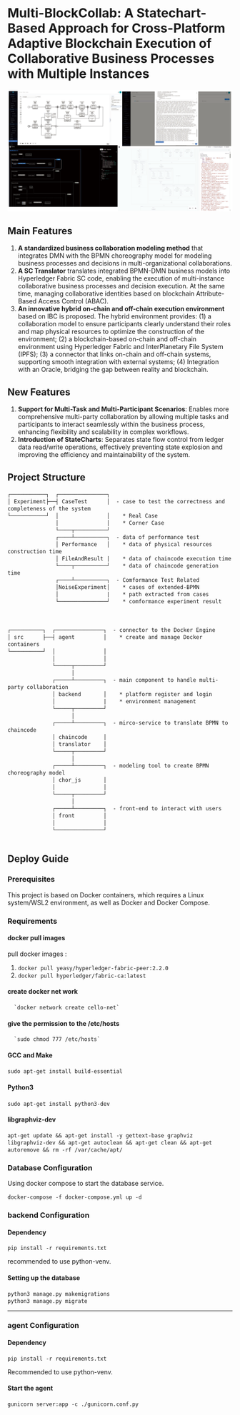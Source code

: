 

# Multi-BlockCollab: A Statechart-Based Approach for Cross-Platform Adaptive Blockchain Execution of Collaborative Business Processes with Multiple Instances

![Framework](./Readme_img/platform.png)

## Main Features

 1) **A standardized business collaboration modeling method** that integrates DMN with the BPMN choreography model for modeling business processes and  decisions in multi-organizational collaborations.
 2)  **A SC Translator** translates integrated BPMN-DMN business models into Hyperledger Fabric SC code, enabling the execution of multi-instance collaborative business processes and decision execution. At the same time, managing collaborative identities based on blockchain Attribute-Based Access Control (ABAC).
 3)  **An innovative hybrid on-chain and off-chain execution environment** based on IBC is proposed. The hybrid environment provides: (1) a collaboration model to ensure participants clearly understand their roles and map physical resources to optimize the construction of the environment; (2) a blockchain-based on-chain and off-chain environment using Hyperledger Fabric and InterPlanetary File System (IPFS); (3) a connector that links on-chain and off-chain systems, supporting smooth integration with external systems; (4) Integration with an Oracle, bridging the gap between reality and blockchain.

## New Features

1) **Support for Multi-Task and Multi-Participant Scenarios**: Enables more comprehensive multi-party collaboration by allowing multiple tasks and participants to interact seamlessly within the business process, enhancing flexibility and scalability in complex workflows.  
2) **Introduction of StateCharts**: Separates state flow control from ledger data read/write operations, effectively preventing state explosion and improving the efficiency and maintainability of the system.



## Project Structure 

```
┌───────────┐  ┌───────────────┐
│ Experiment├──┤ CaseTest      │  - case to test the correctness and completeness of the system
└───────────┘  │               │    * Real Case
               │               │    * Corner Case
               └────┬──────────┘
               ┌────┴──────────┐  - data of performance test
               │ Performance   │    * data of physical resources construction time
               │ FileAndResult |    * data of chaincode execution time
               └────┬──────────┘    * data of chaincode generation time
               ┌────┴──────────┐  - Comformance Test Related
               │NoiseExperiment│    * cases of extended-BPMN
               │               |    * path extracted from cases
               └───────────────┘    * comformance experiment result



┌──────────┐  ┌───────────────┐  - connector to the Docker Engine
│ src      ├──┤ agent         │    * create and manage Docker containers
└──────────┘  │               │    
              │               │  
              └─────┬─────────┘    
                    │
              ┌─────┴─────────┐  - main component to handle multi-party collaboration
              │ backend       │    * platform register and login
              │               |    * environment management
              └─────┬─────────┘    
                    │
              ┌─────┴─────────┐  - mirco-service to translate BPMN to chaincode
              │ chaincode     │    
              │ translator    │        
              └─────┬─────────┘
                    │
              ┌─────┴─────────┐  - modeling tool to create BPMN choreography model
              │ chor_js       │
              │               │        
              └─────┬─────────┘
                    │   
              ┌─────┴─────────┐  - front-end to interact with users
              │ front         │
              │               │        
              └───────────────┘  
              
```

## Deploy Guide

### Prerequisites

This project is based on Docker containers, which requires a Linux system/WSL2 environment, as well as Docker and Docker Compose.

### Requirements
#### docker pull images
  pull docker images : 
  1. `docker pull yeasy/hyperledger-fabric-peer:2.2.0` 
  2. `docker pull hyperledger/fabric-ca:latest`
  
#### create docker net work
      `docker network create cello-net`

#### give the permission to the /etc/hosts
      `sudo chmod 777 /etc/hosts`
      
#### GCC and Make

 `sudo apt-get install build-essential`

#### Python3

`sudo apt-get install python3-dev`

#### libgraphviz-dev

``` shell
apt-get update && apt-get install -y gettext-base graphviz libgraphviz-dev && apt-get autoclean && apt-get clean && apt-get autoremove && rm -rf /var/cache/apt/
```

### Database Configuration

Using docker compose to start the database service.

``` shell
docker-compose -f docker-compose.yml up -d
```

### backend Configuration

#### Dependency

``` shell
pip install -r requirements.txt
```

recommended to use python-venv.

#### Setting up the database

``` shell
python3 manage.py makemigrations
python3 manage.py migrate
```

------

### agent Configuration

#### Dependency

``` shell
pip install -r requirements.txt
```

Recommended to use python-venv.

#### Start the agent

``` shell
gunicorn server:app -c ./gunicorn.conf.py
```



